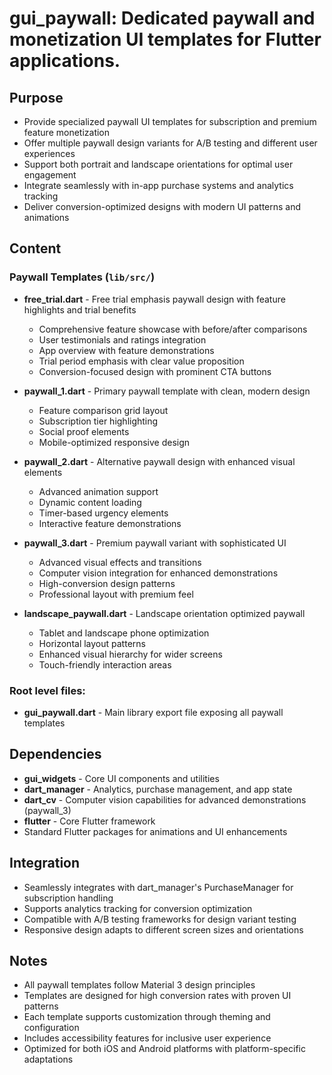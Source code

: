 # gui_paywall: Dedicated paywall and monetization UI templates for Flutter applications.

## Purpose
- Provide specialized paywall UI templates for subscription and premium feature monetization
- Offer multiple paywall design variants for A/B testing and different user experiences
- Support both portrait and landscape orientations for optimal user engagement
- Integrate seamlessly with in-app purchase systems and analytics tracking
- Deliver conversion-optimized designs with modern UI patterns and animations

## Content

### Paywall Templates (`lib/src/`)
- **free_trial.dart** - Free trial emphasis paywall design with feature highlights and trial benefits
  - Comprehensive feature showcase with before/after comparisons
  - User testimonials and ratings integration
  - App overview with feature demonstrations
  - Trial period emphasis with clear value proposition
  - Conversion-focused design with prominent CTA buttons

- **paywall_1.dart** - Primary paywall template with clean, modern design
  - Feature comparison grid layout
  - Subscription tier highlighting
  - Social proof elements
  - Mobile-optimized responsive design

- **paywall_2.dart** - Alternative paywall design with enhanced visual elements
  - Advanced animation support
  - Dynamic content loading
  - Timer-based urgency elements
  - Interactive feature demonstrations

- **paywall_3.dart** - Premium paywall variant with sophisticated UI
  - Advanced visual effects and transitions
  - Computer vision integration for enhanced demonstrations
  - High-conversion design patterns
  - Professional layout with premium feel

- **landscape_paywall.dart** - Landscape orientation optimized paywall
  - Tablet and landscape phone optimization
  - Horizontal layout patterns
  - Enhanced visual hierarchy for wider screens
  - Touch-friendly interaction areas

### Root level files:
- **gui_paywall.dart** - Main library export file exposing all paywall templates

## Dependencies
- **gui_widgets** - Core UI components and utilities
- **dart_manager** - Analytics, purchase management, and app state
- **dart_cv** - Computer vision capabilities for advanced demonstrations (paywall_3)
- **flutter** - Core Flutter framework
- Standard Flutter packages for animations and UI enhancements

## Integration
- Seamlessly integrates with dart_manager's PurchaseManager for subscription handling
- Supports analytics tracking for conversion optimization
- Compatible with A/B testing frameworks for design variant testing
- Responsive design adapts to different screen sizes and orientations

## Notes
- All paywall templates follow Material 3 design principles
- Templates are designed for high conversion rates with proven UI patterns
- Each template supports customization through theming and configuration
- Includes accessibility features for inclusive user experience
- Optimized for both iOS and Android platforms with platform-specific adaptations 